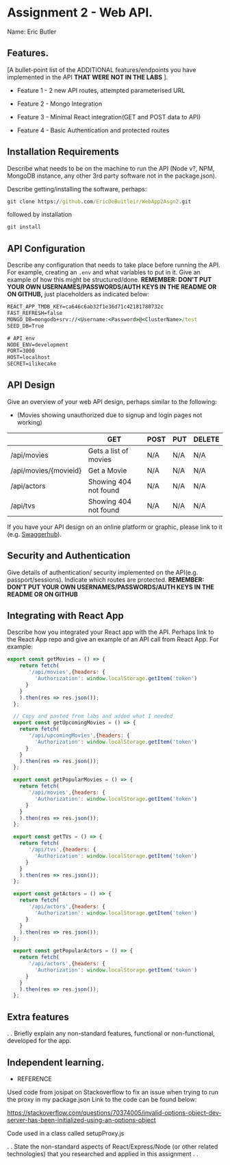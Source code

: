 # Assignment 2 - Web API.

Name: Eric Butler

## Features.

[A bullet-point list of the ADDITIONAL features/endpoints you have implemented in the API **THAT WERE NOT IN THE LABS** ]. 

 + Feature 1 - 2 new API routes, attempted parameterised URL

 + Feature 2 - Mongo Integration

 + Feature 3 - Minimal React integration(GET and POST data to API)
 
 + Feature 4 - Basic Authentication and protected routes

 

## Installation Requirements

Describe what needs to be on the machine to run the API (Node v?, NPM, MongoDB instance, any other 3rd party software not in the package.json). 

Describe getting/installing the software, perhaps:

```bat
git clone https://github.com/EricDeBuitleir/WebApp2Asgn2.git
```

followed by installation

```bat
git install
```

## API Configuration
Describe any configuration that needs to take place before running the API. For example, creating an ``.env`` and what variables to put in it. Give an example of how this might be structured/done.
**REMEMBER: DON'T PUT YOUR OWN USERNAMES/PASSWORDS/AUTH KEYS IN THE README OR ON GITHUB,** just placeholders as indicated below:

```bat
REACT_APP_TMDB_KEY=ca646c6ab32f1e36d71c42181780732c
FAST_REFRESH=false 
MONGO_DB=mongodb+srv://<Username:<Password>@<ClusterName>/test
SEED_DB=True

# API env
NODE_ENV=development
PORT=3000
HOST=localhost
SECRET=ilikecake
```


## API Design
Give an overview of your web API design, perhaps similar to the following: 
+ (Movies showing unauthorized due to signup and login pages not working)

|  |  GET | POST | PUT | DELETE
| -- | -- | -- | -- | -- 
| /api/movies |Gets a list of movies | N/A | N/A | N/A 
| /api/movies/{movieid} | Get a Movie | N/A | N/A | N/A 
| /api/actors | Showing 404 not found | N/A | N/A | N/A  
| /api/tvs | Showing 404 not found | N/A | N/A | N/A


If you have your API design on an online platform or graphic, please link to it (e.g. [Swaggerhub](https://app.swaggerhub.com/)).


## Security and Authentication
Give details of authentication/ security implemented on the API(e.g. passport/sessions). Indicate which routes are protected. **REMEMBER: DON'T PUT YOUR OWN USERNAMES/PASSWORDS/AUTH KEYS IN THE README OR ON GITHUB**

## Integrating with React App

Describe how you integrated your React app with the API. Perhaps link to the React App repo and give an example of an API call from React App. For example: 

~~~Javascript
export const getMovies = () => {
    return fetch(
       '/api/movies',{headers: {
         'Authorization': window.localStorage.getItem('token')
      }
    }
    ).then(res => res.json());
  };

  // Copy and pasted from labs and added what I needed 
  export const getUpcomingMovies = () => {
    return fetch(
       '/api/upcomingMovies',{headers: {
         'Authorization': window.localStorage.getItem('token')
      }
    }
    ).then(res => res.json());
  };

  export const getPopularMovies = () => {
    return fetch(
       '/api/movies',{headers: {
         'Authorization': window.localStorage.getItem('token')
      }
    }
    ).then(res => res.json());
  };

  export const getTVs = () => {
    return fetch(
       '/api/tvs',{headers: {
         'Authorization': window.localStorage.getItem('token')
      }
    }
    ).then(res => res.json());
  };

  export const getActors = () => {
    return fetch(
       '/api/actors',{headers: {
         'Authorization': window.localStorage.getItem('token')
      }
    }
    ).then(res => res.json());
  };

  export const getPopularActors = () => {
    return fetch(
       '/api/actors',{headers: {
         'Authorization': window.localStorage.getItem('token')
      }
    }
    ).then(res => res.json());
  };

~~~

## Extra features

. . Briefly explain any non-standard features, functional or non-functional, developed for the app.  

## Independent learning.
+ REFERENCE

 Used code from josipat on Stackoverflow to fix an issue when trying to run the proxy in my package.json
 Link to the code can be found below:

 https://stackoverflow.com/questions/70374005/invalid-options-object-dev-server-has-been-initialized-using-an-options-object
 
 Code used in a class called setupProxy.js
 


. . State the non-standard aspects of React/Express/Node (or other related technologies) that you researched and applied in this assignment . .  
